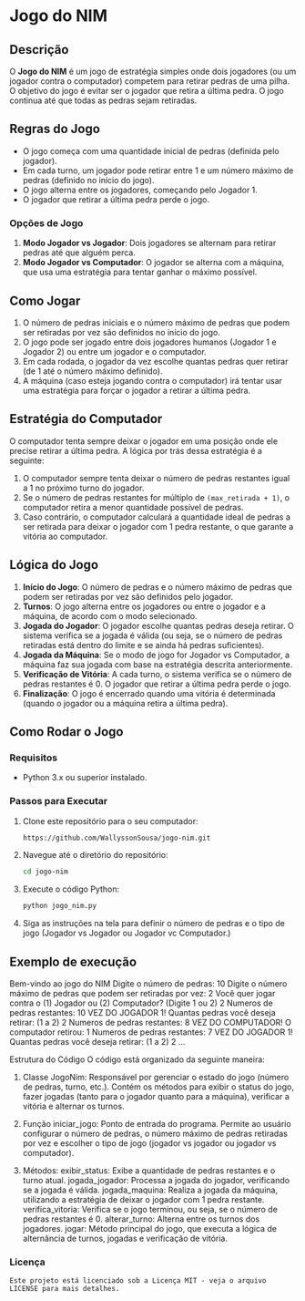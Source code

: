 # Jogo do NIM

## Descrição

O **Jogo do NIM** é um jogo de estratégia simples onde dois jogadores (ou um jogador contra o computador) competem para retirar pedras de uma pilha. O objetivo do jogo é evitar ser o jogador que retira a última pedra. O jogo continua até que todas as pedras sejam retiradas.

## Regras do Jogo

- O jogo começa com uma quantidade inicial de pedras (definida pelo jogador).
- Em cada turno, um jogador pode retirar entre 1 e um número máximo de pedras (definido no início do jogo).
- O jogo alterna entre os jogadores, começando pelo Jogador 1.
- O jogador que retirar a última pedra perde o jogo.

### Opções de Jogo
1. **Modo Jogador vs Jogador**: Dois jogadores se alternam para retirar pedras até que alguém perca.
2. **Modo Jogador vs Computador**: O jogador se alterna com a máquina, que usa uma estratégia para tentar ganhar o máximo possível.

## Como Jogar

1. O número de pedras iniciais e o número máximo de pedras que podem ser retiradas por vez são definidos no início do jogo.
2. O jogo pode ser jogado entre dois jogadores humanos (Jogador 1 e Jogador 2) ou entre um jogador e o computador.
3. Em cada rodada, o jogador da vez escolhe quantas pedras quer retirar (de 1 até o número máximo definido).
4. A máquina (caso esteja jogando contra o computador) irá tentar usar uma estratégia para forçar o jogador a retirar a última pedra.

## Estratégia do Computador

O computador tenta sempre deixar o jogador em uma posição onde ele precise retirar a última pedra. A lógica por trás dessa estratégia é a seguinte:

1. O computador sempre tenta deixar o número de pedras restantes igual a 1 no próximo turno do jogador.
2. Se o número de pedras restantes for múltiplo de `(max_retirada + 1)`, o computador retira a menor quantidade possível de pedras.
3. Caso contrário, o computador calculará a quantidade ideal de pedras a ser retirada para deixar o jogador com 1 pedra restante, o que garante a vitória ao computador.

## Lógica do Jogo

1. **Início do Jogo**: O número de pedras e o número máximo de pedras que podem ser retiradas por vez são definidos pelo jogador.
2. **Turnos**: O jogo alterna entre os jogadores ou entre o jogador e a máquina, de acordo com o modo selecionado.
3. **Jogada do Jogador**: O jogador escolhe quantas pedras deseja retirar. O sistema verifica se a jogada é válida (ou seja, se o número de pedras retiradas está dentro do limite e se ainda há pedras suficientes).
4. **Jogada da Máquina**: Se o modo de jogo for Jogador vs Computador, a máquina faz sua jogada com base na estratégia descrita anteriormente.
5. **Verificação de Vitória**: A cada turno, o sistema verifica se o número de pedras restantes é 0. O jogador que retirar a última pedra perde o jogo.
6. **Finalização**: O jogo é encerrado quando uma vitória é determinada (quando o jogador ou a máquina retira a última pedra).

## Como Rodar o Jogo

### Requisitos

- Python 3.x ou superior instalado.

### Passos para Executar

1. Clone este repositório para o seu computador:
   ```bash
   https://github.com/WallyssonSousa/jogo-nim.git

2. Navegue até o diretório do repositório: 

    ```bash
    cd jogo-nim

3. Execute o código Python: 

    ```bash
    python jogo_nim.py

4. Siga as instruções na tela para definir o número de pedras e o tipo de jogo (Jogador vs Jogador ou Jogador vc Computador.)

## Exemplo de execução

Bem-vindo ao jogo do NIM
Digite o número de pedras: 10
Digite o número máximo de pedras que podem ser retiradas por vez: 2
Você quer jogar contra o (1) Jogador ou (2) Computador? (Digite 1 ou 2) 2
Numeros de pedras restantes: 10
VEZ DO JOGADOR 1!
Quantas pedras você deseja retirar: (1 a 2) 2
Numeros de pedras restantes: 8
VEZ DO COMPUTADOR!
O computador retirou: 1
Numeros de pedras restantes: 7
VEZ DO JOGADOR 1!
Quantas pedras você deseja retirar: (1 a 2) 2
...

Estrutura do Código
O código está organizado da seguinte maneira:

1. Classe JogoNim:
    Responsável por gerenciar o estado do jogo (número de pedras, turno, etc.).
    Contém os métodos para exibir o status do jogo, fazer jogadas (tanto para o jogador quanto para a máquina), verificar a vitória e alternar os turnos.

2. Função iniciar_jogo:
    Ponto de entrada do programa. Permite ao usuário configurar o número de pedras, o número máximo de pedras retiradas por vez e escolher o tipo de jogo (jogador vs jogador ou jogador vs computador).

3. Métodos:
    exibir_status: Exibe a quantidade de pedras restantes e o turno atual.
    jogada_jogador: Processa a jogada do jogador, verificando se a jogada é válida.
    jogada_maquina: Realiza a jogada da máquina, utilizando a estratégia de deixar o jogador com 1 pedra restante.
    verifica_vitoria: Verifica se o jogo terminou, ou seja, se o número de pedras restantes é 0.
    alterar_turno: Alterna entre os turnos dos jogadores.
    jogar: Método principal do jogo, que executa a lógica de alternância de turnos, jogadas e verificação de vitória.

### Licença

    Este projeto está licenciado sob a Licença MIT - veja o arquivo LICENSE para mais detalhes.
